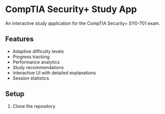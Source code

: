 # CompTIA Security+ Study App

An interactive study application for the CompTIA Security+ SY0-701 exam.

## Features
- Adaptive difficulty levels
- Progress tracking
- Performance analytics
- Study recommendations
- Interactive UI with detailed explanations
- Session statistics

## Setup
1. Clone the repository